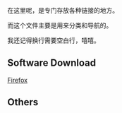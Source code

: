 在这里呢，是专门存放各种链接的地方。

而这个文件主要是用来分类和导航的。

我还记得换行需要空白行，嘻嘻。


## Software Download

[Firefox](https://www.mozilla.com)


## Others